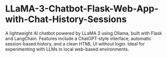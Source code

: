 # LLaMA-3-Chatbot-Flask-Web-App-with-Chat-History-Sessions
A lightweight AI chatbot powered by LLaMA 3 using Ollama, built with Flask and LangChain. Features include a ChatGPT-style interface, automatic session-based history, and a clean HTML UI without login. Ideal for experimenting with LLMs in local web-based environments.
